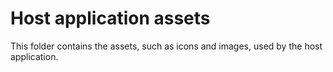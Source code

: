 # Host application assets

This folder contains the assets, such as icons and images, used by the host application.
